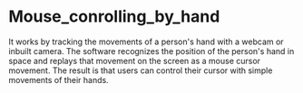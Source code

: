 # Mouse_conrolling_by_hand
It works by tracking the movements of a person's hand with a webcam or inbuilt camera. The software recognizes the position of the person's hand in space and replays that movement on the screen as a mouse cursor movement. The result is that users can control their cursor with simple movements of their hands.
